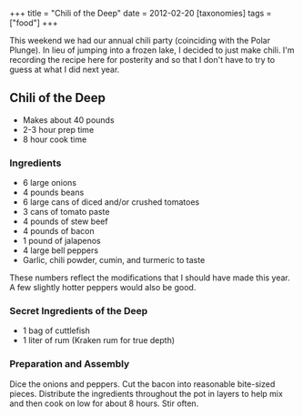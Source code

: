 +++
title = "Chili of the Deep"
date = 2012-02-20
[taxonomies]
tags = ["food"]
+++

This weekend we had our annual chili party (coinciding with the Polar
Plunge).  In lieu of jumping into a frozen lake, I decided to just
make chili.  I'm recording the recipe here for posterity and so that I
don't have to try to guess at what I did next year.

## Chili of the Deep

 * Makes about 40 pounds
 * 2-3 hour prep time
 * 8 hour cook time

### Ingredients

 * 6 large onions
 * 4 pounds beans
 * 6 large cans of diced and/or crushed tomatoes
 * 3 cans of tomato paste
 * 4 pounds of stew beef
 * 4 pounds of bacon
 * 1 pound of jalapenos
 * 4 large bell peppers
 * Garlic, chili powder, cumin, and turmeric to taste


These numbers reflect the modifications that I should have made this
year.  A few slightly hotter peppers would also be good.

### Secret Ingredients of the Deep

 * 1 bag of cuttlefish
 * 1 liter of rum (Kraken rum for true depth)

### Preparation and Assembly

Dice the onions and peppers.  Cut the bacon into reasonable bite-sized
pieces.  Distribute the ingredients throughout the pot in layers to
help mix and then cook on low for about 8 hours.  Stir often.
